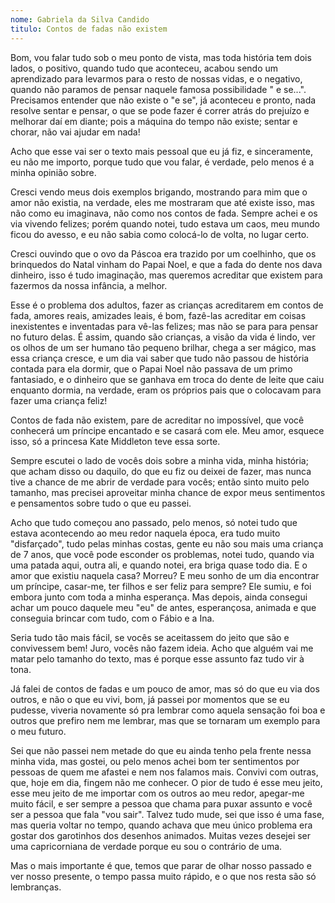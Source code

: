 ```yaml
---
nome: Gabriela da Silva Candido
titulo: Contos de fadas não existem
---
```


Bom, vou falar tudo sob o meu ponto de vista, mas toda história tem dois lados, o positivo, quando tudo que aconteceu,  acabou sendo um aprendizado para levarmos para o resto de nossas vidas, e o negativo, quando  não paramos de pensar naquele famosa possibilidade  " e se...".  Precisamos entender que não existe o "e se", já aconteceu e pronto, nada resolve  sentar e pensar, o que se pode fazer é correr atrás do prejuízo e melhorar daí em diante; pois a máquina do tempo não existe; sentar e chorar,  não vai ajudar em nada!

Acho que esse vai ser o texto mais pessoal que eu já fiz, e sinceramente,  eu não me importo, porque tudo que vou falar,  é verdade, pelo menos é a minha opinião sobre.

Cresci vendo meus dois exemplos brigando, mostrando para mim que o amor não existia, na verdade, eles me mostraram que até existe isso, mas não como eu imaginava, não como nos contos de fada. Sempre achei e os via  vivendo felizes; porém  quando notei, tudo estava um caos, meu mundo ficou do avesso,  e eu não sabia como colocá-lo de volta,  no lugar certo.

Cresci ouvindo que o ovo da Páscoa era trazido por um coelhinho, que os brinquedos do Natal vinham do Papai Noel,  e que a fada do dente nos dava dinheiro, isso é tudo imaginação,  mas queremos acreditar que existem para fazermos da nossa infância, a melhor.

Esse é o problema dos adultos, fazer as crianças acreditarem em contos de fada, amores reais, amizades leais, é bom, fazê-las acreditar em coisas inexistentes e inventadas para vê-las felizes; mas não se para para pensar no futuro delas. É assim, quando são crianças, a visão da vida é  lindo, ver os olhos de um ser humano tão pequeno brilhar, chega  a ser mágico, mas essa criança cresce, e um dia vai saber que tudo não passou de história contada para ela dormir, que o Papai Noel não passava de um primo fantasiado, e o dinheiro que  se  ganhava em troca do dente de leite que caiu enquanto dormia, na verdade, eram os próprios pais  que o colocavam   para fazer uma criança  feliz!

Contos de fada não existem, pare de acreditar no impossível, que você conhecerá um príncipe encantado e se casará com ele. Meu amor, esquece isso, só a princesa Kate Middleton teve essa sorte.

Sempre escutei o lado de vocês dois sobre a minha vida, minha história;  que acham disso ou daquilo, do que eu fiz ou deixei de fazer, mas nunca tive a chance de me abrir de verdade para vocês;  então sinto muito pelo tamanho,  mas precisei aproveitar minha chance de expor meus sentimentos e pensamentos sobre tudo o que eu passei.

Acho que tudo começou ano passado, pelo menos, só notei tudo que estava acontecendo ao meu redor naquela época, era tudo muito "disfarçado", tudo pelas minhas costas, gente eu não sou mais uma criança de 7 anos, que você pode esconder os problemas, notei tudo, quando via uma patada aqui, outra ali, e quando notei, era briga quase todo dia. E o amor que existiu naquela casa? Morreu? E meu sonho de um dia encontrar um príncipe, casar-me, ter filhos e ser feliz para sempre? Ele sumiu, e foi embora junto com toda a minha esperança. Mas depois, ainda consegui achar um pouco daquele meu "eu" de antes, esperançosa, animada e que conseguia brincar com tudo, com o Fábio e a Ina.

Seria tudo tão mais fácil, se vocês se aceitassem do jeito que são e convivessem bem! Juro, vocês não fazem ideia. Acho que alguém vai me matar pelo tamanho do texto, mas é porque esse assunto faz tudo vir à tona.

Já falei de contos de fadas e um pouco de amor, mas só do que eu via dos outros, e não o que eu vivi, bom, já passei por momentos que se eu pudesse, viveria novamente só pra lembrar como aquela sensação foi boa e outros que prefiro nem me lembrar, mas que se tornaram um exemplo para o meu futuro.

Sei que não passei nem metade do que eu ainda tenho pela frente  nessa minha vida, mas gostei, ou pelo menos achei bom ter sentimentos por pessoas de quem me afastei e nem nos falamos mais.  Convivi com outras, que, hoje em dia, fingem não me conhecer. O pior de tudo é esse meu jeito, esse meu jeito de me importar com os outros ao meu redor, apegar-me  muito fácil, e ser sempre a pessoa que chama para puxar  assunto e você ser a pessoa que fala "vou sair".  Talvez tudo mude, sei que isso é uma fase, mas queria voltar no tempo, quando achava que meu único problema era gostar dos garotinhos dos desenhos animados. Muitas vezes desejei ser uma capricorniana de verdade porque eu sou o contrário de uma.

Mas o mais importante é que, temos que parar de olhar nosso passado e ver nosso presente, o tempo passa muito rápido,  e o que nos resta são só lembranças.




